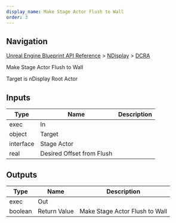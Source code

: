 ```yaml
---
display_name: Make Stage Actor Flush to Wall
order: 3
---
```

## Navigation

[Unreal Engine Blueprint API Reference](https://dev.epicgames.com/documentation/en-us/unreal-engine/BlueprintAPI) > [NDisplay](https://dev.epicgames.com/documentation/en-us/unreal-engine/BlueprintAPI/NDisplay) > [DCRA](https://dev.epicgames.com/documentation/en-us/unreal-engine/BlueprintAPI/NDisplay/DCRA)

Make Stage Actor Flush to Wall

Target is nDisplay Root Actor

## Inputs

| Type | Name | Description |
| --- | --- | --- |
| exec | In |  |
| object | Target |  |
| interface | Stage Actor |  |
| real | Desired Offset from Flush |  |

## Outputs

| Type | Name | Description |
| --- | --- | --- |
| exec | Out |  |
| boolean | Return Value | Make Stage Actor Flush to Wall |
